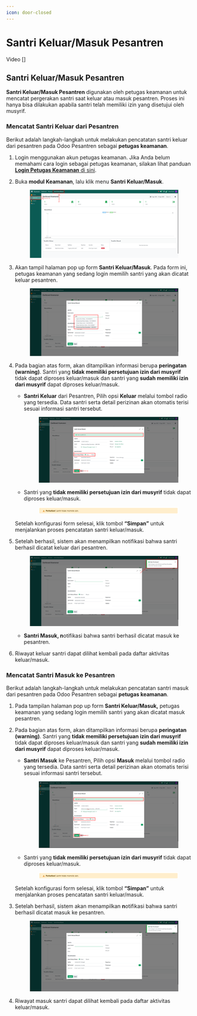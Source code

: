 ```yaml
---
icon: door-closed
---
```


# Santri Keluar/Masuk Pesantren

Video \[]

## Santri Keluar/Masuk Pesantren

**Santri Keluar/Masuk Pesantren** digunakan oleh petugas keamanan untuk mencatat pergerakan santri saat keluar atau masuk pesantren. Proses ini hanya bisa dilakukan apabila santri telah memiliki izin yang disetujui oleh musyrif.

### Mencatat Santri Keluar dari Pesantren

Berikut adalah langkah-langkah untuk melakukan pencatatan santri keluar dari pesantren pada Odoo Pesantren sebagai **petugas keamanan**.

1. Login menggunakan akun petugas keamanan. Jika Anda belum memahami cara login sebagai petugas keamanan, silakan lihat panduan [**Login Petugas Keamanan** di sini](../../setup-and-konfigurasi/panduan-login/login-petugas-keamanan.md).
2.  Buka **modul Keamanan**, lalu klik menu **Santri Keluar/Masuk**.

    <figure><img src="../../.gitbook/assets/images-410.png" alt=""><figcaption></figcaption></figure>


3.  Akan tampil halaman pop up form **Santri Keluar/Masuk**. Pada form ini, petugas keamanan yang sedang login memilih santri yang akan dicatat keluar pesantren.

    <figure><img src="../../.gitbook/assets/images-411.png" alt=""><figcaption></figcaption></figure>


4.  Pada bagian atas form, akan ditampilkan informasi berupa **peringatan (warning)**. Santri yang **tidak memiliki persetujuan izin dari musyrif** tidak dapat diproses keluar/masuk dan santri yang **sudah memiliki izin dari musyrif** dapat diproses keluar/masuk.

    *   **Santri Keluar** dari Pesantren, Pilih opsi **Keluar** melalui tombol radio yang tersedia. Data santri serta detail perizinan akan otomatis terisi sesuai informasi santri tersebut.&#x20;

        <figure><img src="../../.gitbook/assets/images-412.png" alt=""><figcaption></figcaption></figure>


    *   Santri yang **tidak memiliki persetujuan izin dari musyrif** tidak dapat diproses keluar/masuk.

        <figure><img src="../../.gitbook/assets/images-416.png" alt=""><figcaption></figcaption></figure>



    Setelah konfigurasi form selesai, klik tombol **“Simpan”** untuk menjalankan proses pencatatan santri keluar/masuk.
5.  Setelah berhasil, sistem akan menampilkan notifikasi bahwa santri berhasil dicatat keluar dari pesantren.

    <figure><img src="../../.gitbook/assets/images-413 (1).png" alt=""><figcaption></figcaption></figure>



    *   **Santri Masuk, n**otifikasi bahwa santri berhasil dicatat masuk ke pesantren.


6. Riwayat keluar santri dapat dilihat kembali pada daftar aktivitas keluar/masuk.

### Mencatat Santri Masuk ke Pesantren

Berikut adalah langkah-langkah untuk melakukan pencatatan santri masuk dari pesantren pada Odoo Pesantren sebagai **petugas keamanan**.

1. Pada tampilan halaman pop up form **Santri Keluar/Masuk,** petugas keamanan yang sedang login memilih santri yang akan dicatat masuk pesantren.
2.  Pada bagian atas form, akan ditampilkan informasi berupa **peringatan (warning)**. Santri yang **tidak memiliki persetujuan izin dari musyrif** tidak dapat diproses keluar/masuk dan santri yang **sudah memiliki izin dari musyrif** dapat diproses keluar/masuk.

    *   **Santri Masuk** ke Pesantren, Pilih opsi **Masuk** melalui tombol radio yang tersedia. Data santri serta detail perizinan akan otomatis terisi sesuai informasi santri tersebut.

        <figure><img src="../../.gitbook/assets/images-414.png" alt=""><figcaption></figcaption></figure>


    *   Santri yang **tidak memiliki persetujuan izin dari musyrif** tidak dapat diproses keluar/masuk.

        <figure><img src="../../.gitbook/assets/images-416.png" alt=""><figcaption></figcaption></figure>



    Setelah konfigurasi form selesai, klik tombol **“Simpan”** untuk menjalankan proses pencatatan santri keluar/masuk.
3.  Setelah berhasil, sistem akan menampilkan **n**otifikasi bahwa santri berhasil dicatat masuk ke pesantren.

    <figure><img src="../../.gitbook/assets/images-415.png" alt=""><figcaption></figcaption></figure>


4. Riwayat masuk santri dapat dilihat kembali pada daftar aktivitas keluar/masuk.
